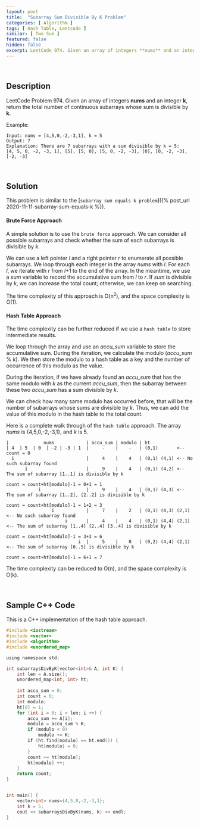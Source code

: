```yaml
---
layout: post
title:  "Subarray Sum Divisible By K Problem"
categories: [ Algorithm ]
tags: [ Hash Table, Leetcode ]
similar: [ Two Sum ]
featured: false
hidden: false
excerpt: LeetCode 974. Given an array of integers **nums** and an integer **k**, return the total number of continuous subarrays whose sum is divisible by **k**.
---
```


<br />

## Description

LeetCode Problem 974. Given an array of integers **nums** and an integer **k**, return the total number of continuous subarrays whose sum is divisible by **k**.


Example: 
```
Input: nums = [4,5,0,-2,-3,1], k = 5
Output: 7
Explanation: There are 7 subarrays with a sum divisible by k = 5:
[4, 5, 0, -2, -3, 1], [5], [5, 0], [5, 0, -2, -3], [0], [0, -2, -3], [-2, -3]
```

<br />

## Solution

This problem is similar to the [`subarray sum equals k problem`]({% post_url 2020-11-11-subarray-sum-equals-k %}).

#### Brute Force Approach

A simple solution is to use the `brute force` approach. We can consider all possible subarrays and check whether the sum of each subarrays is divisible by *k*.

We can use a left pointer *l* and a right pointer *r* to enumerate all possible subarrays. We loop through each integer in the array *nums* with *l*. For each *l*, we iterate with *r* from *l*+1 to the end of the array. In the meantime, we use a *sum* variable to record the accumulative sum from *l* to *r*. If *sum* is divisible by *k*, we can increase the total count; otherwise, we can keep on searching.

The time complexity of this approach is O(n<sup>2</sup>), 
and the space complexity is O(1).


#### Hash Table Approach

The time complexity can be further reduced if we use a `hash table` to store intermediate results.

We loop through the array and use an *accu_sum* variable to store the accumulative sum. During the iteration, we calculate the modulo (*accu_sum* % *k*). We then store the modulo to a hash table as a key and the number of occurrence of this modulo as the value. 

During the iteration, if we have already found an *accu_sum* that has the same modulo with *k* as the current *accu_sum*, then the subarray between these two *accu_sum* has a sum divisible by *k*. 

We can check how many same modulo has occurred before, that will be the number of subarrays whose sums are divisible by *k*. Thus, we can add the value of this modulo in the hash table to the total count.

Here is a complete walk through of the `hash table` approach. The array *nums* is {4,5,0,-2,-3,1}, and *k* is 5.

```
|             nums            | accu_sum | modulo | ht
| 4  | 5  | 0  | -2 | -3 | 1  |     -    |    -   | (0,1)       <-- count = 0
  i                           |     4    |    4   | (0,1) (4,1) <-- No such subarray found
       i                      |     9    |    4   | (0,1) (4,2) <-- The sum of subarray [1..1] is divisible by k
                                                                    count = count+ht[modulo]-1 = 0+1 = 1
            i                 |     9    |    4   | (0,1) (4,3) <-- The sum of subarray [1..2], [2..2] is divisible by k
                                                                    count = count+ht[modulo]-1 = 1+2 = 3
                 i            |     7    |    2   | (0,1) (4,3) (2,1) <-- No such subarray found
                      i       |     4    |    4   | (0,1) (4,4) (2,1) <-- The sum of subarray [1..4] [2..4] [3..4] is divisible by k 
                                                                          count = count+ht[modulo]-1 = 3+3 = 6
                           i  |     5    |    0   | (0,2) (4,4) (2,1) <-- The sum of subarray [0..5] is divisible by k
                                                                          count = count+ht[modulo]-1 = 6+1 = 7 
```

The time complexity can be reduced to O(n), and the space complexity is O(k).

<br />

## Sample C++ Code
This is a C++ implementation of the hash table approach.
```c
#include <iostream>
#include <vector>
#include <algorithm>
#include <unordered_map>

using namespace std;

int subarraysDivByK(vector<int>& A, int K) {
    int len = A.size();
    unordered_map<int, int> ht;
    
    int accu_sum = 0;
    int count = 0;
    int modulo;
    ht[0] = 1;
    for (int i = 0; i < len; i ++) {
        accu_sum += A[i];
        modulo = accu_sum % K;
        if (modulo < 0)
            modulo += K;
        if (ht.find(modulo) == ht.end()) {
            ht[modulo] = 0;
        }
        count += ht[modulo];
        ht[modulo] ++;
    }
    return count;
}


int main() {
    vector<int> nums={4,5,0,-2,-3,1};
    int k = 5;
    cout << subarraysDivByK(nums, k) << endl;
}
```
